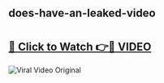 ## does-have-an-leaked-video 

# <h2><a href="http://freeplayer.one?title=does-have-an-leaked-video&ref=21J">🔗 Click to Watch 👉🔴 VIDEO</a></h2>

<a href="http://freeplayer.one?title=does-have-an-leaked-video&ref=21J" rel="nofollow" data-target="animated-image.originalLink"><img src="https://i.ibb.co.com/xMMVF88/686577567.gif" alt="Viral Video Original" style="max-width: 100%; display: inline-block;" data-target="animated-image.originalImage"></a>

